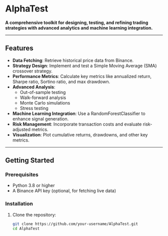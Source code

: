 # AlphaTest

**A comprehensive toolkit for designing, testing, and refining trading strategies with advanced analytics and machine learning integration.**

---

## **Features**
- **Data Fetching**: Retrieve historical price data from Binance.
- **Strategy Design**: Implement and test a Simple Moving Average (SMA) crossover strategy.
- **Performance Metrics**: Calculate key metrics like annualized return, Sharpe ratio, Sortino ratio, and max drawdown.
- **Advanced Analysis**:
  - Out-of-sample testing
  - Walk-forward analysis
  - Monte Carlo simulations
  - Stress testing
- **Machine Learning Integration**: Use a RandomForestClassifier to enhance signal generation.
- **Risk Management**: Incorporate transaction costs and evaluate risk-adjusted metrics.
- **Visualization**: Plot cumulative returns, drawdowns, and other key metrics.

---

## **Getting Started**

### Prerequisites
- Python 3.8 or higher
- A Binance API key (optional, for fetching live data)

### Installation
1. Clone the repository:
   ```bash
   git clone https://github.com/your-username/AlphaTest.git
   cd AlphaTest
